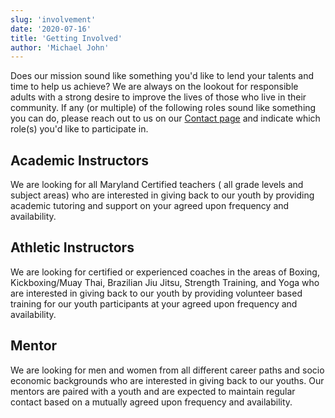 ```yaml
---
slug: 'involvement'
date: '2020-07-16'
title: 'Getting Involved'
author: 'Michael John'
---
```


Does our mission sound like something you'd like to lend your talents and time to help us achieve? We are always on the lookout for responsible adults with a strong desire to improve the lives of those who live in their community. If any (or multiple) of the following roles sound like something you can do, please reach out to us on our [Contact page](/contact) and indicate which role(s) you'd like to participate in. 

## Academic Instructors
We are looking for all Maryland Certified teachers ( all grade levels and subject areas) who are interested in giving back to our youth by providing academic tutoring and support on your agreed upon frequency and availability.

## Athletic Instructors
We are looking for certified or experienced coaches in the areas of Boxing, Kickboxing/Muay Thai, Brazilian Jiu Jitsu, Strength Training, and Yoga who are interested in giving back to our youth by providing volunteer based training for our youth participants at your agreed upon frequency and availability.  

## Mentor 
We are looking for men and women from all different career paths and socio economic backgrounds who are interested in giving back to our youths.  Our mentors are paired with a youth and are expected to maintain regular contact based on a mutually agreed upon frequency and availability. 